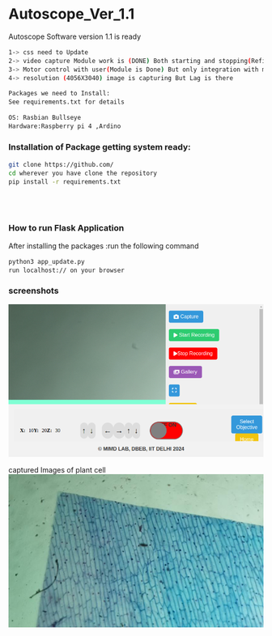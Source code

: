 # Autoscope_Ver_1.1
Autoscope Software version 1.1 is ready 

```bash 
1-> css need to Update 
2-> video capture Module work is (DONE) Both starting and stopping(Refinement Needed)
3-> Motor control with user(Module is Done) But only integration with main UI is left
4-> resolution (4056X3040) image is capturing But Lag is there 
```
```bash 
Packages we need to Install:
See requirements.txt for details
```
```bash 
OS: Rasbian Bullseye
Hardware:Raspberry pi 4 ,Ardino
```
### Installation of Package getting system ready:
```bash 
git clone https://github.com/
cd wherever you have clone the repository
pip install -r requirements.txt





```
### How to run Flask Application
After installing the packages :run the following command
```bash 
python3 app_update.py
run localhost:// on your browser

```

### screenshots
![alt text](2024-05-17-181259_800x480_scrot.png)

captured Images of plant cell
![alt text](captured_image_2024-05-16_18-19-58.jpg)

